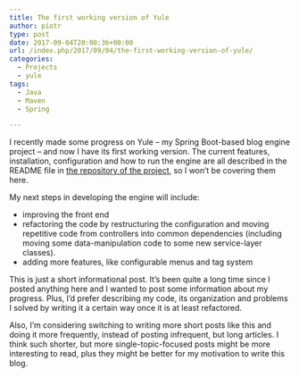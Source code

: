 ```yaml
---
title: The first working version of Yule
author: piotr
type: post
date: 2017-09-04T20:00:36+00:00
url: /index.php/2017/09/04/the-first-working-version-of-yule/
categories:
  - Projects
  - yule
tags:
  - Java
  - Maven
  - Spring

---
```

I recently made some progress on Yule &#8211; my Spring Boot-based blog engine project &#8211; and now I have its first working version. The current features, installation, configuration and how to run the engine are all described in the README file in [the repository of the project][1], so I won&#8217;t be covering them here.

My next steps in developing the engine will include:

  * improving the front end
  * refactoring the code by restructuring the configuration and moving repetitive code from controllers into common dependencies (including moving some data-manipulation code to some new service-layer classes).
  * adding more features, like configurable menus and tag system

This is just a short informational post. It&#8217;s been quite a long time since I posted anything here and I wanted to post some information about my progress. Plus, I&#8217;d prefer describing my code, its organization and problems I solved by writing it a certain way once it is at least refactored.

Also, I&#8217;m considering switching to writing more short posts like this and doing it more frequently, instead of posting infrequent, but long articles. I think such shorter, but more single-topic-focused posts might be more interesting to read, plus they might be better for my motivation to write this blog.

 [1]: https://github.com/piotr-rusin/yule